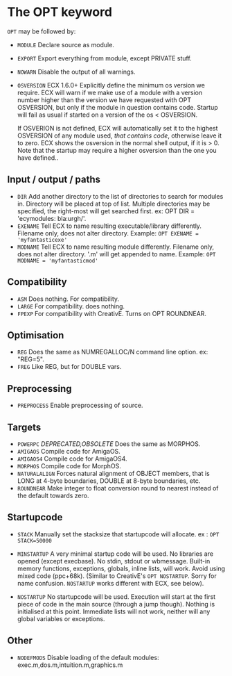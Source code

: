 # The OPT keyword
`OPT` may be followed by:
- `MODULE` Declare source as module.
- `EXPORT` Export everything from module, except PRIVATE stuff.
- `NOWARN` Disable the output of all warnings.
- `OSVERSION` ECX 1.6.0+
    Explicitly define the minimum os version we require.
    ECX will warn if we make use of a module with a version
    number higher than the version we have requested with
    OPT OSVERSION, but only if the module in question contains
    code. Startup will fail as usual if started on a version
    of the os < OSVERSION.

    If OSVERION is not defined, ECX will automatically set it
    to the highest OSVERSION of any module used, _that contains
    code_, otherwise leave it to zero. ECX shows the osversion
    in the normal shell output, if it is > 0. Note that the
    startup may require a higher osversion than the one you
    have defined..
## Input / output / paths
- `DIR` Add another directory to the list of directories to search
    for modules in. Directory will be placed at top of list.
    Multiple directories may be specified, the right-most will
    get searched first. ex: OPT DIR = 'ecymodules: bla:urgh/'.
- `EXENAME` Tell ECX to name resulting executable/library differently.
    Filename only, does not alter directory.
    Example: `OPT EXENAME = 'myfantasticexe'`
- `MODNAME` Tell ECX to name resulting module differently.
    Filename only, does not alter directory. '.m' will get appended to name.
    Example: `OPT MODNAME = 'myfantasticmod'`
## Compatibility
- `ASM` Does nothing. For compatibility.
- `LARGE` For compatibility. does nothing.
- `FPEXP` For compatibility with CreativE. Turns on OPT ROUNDNEAR.
## Optimisation
- `REG` Does the same as NUMREGALLOC/N command line option. ex: "REG=5".
- `FREG` Like REG, but for DOUBLE vars.
## Preprocessing
- `PREPROCESS` Enable preprocessing of source.
## Targets
- `POWERPC` *DEPRECATED,OBSOLETE* Does the same as MORPHOS.
- `AMIGAOS` Compile code for AmigaOS.
- `AMIGAOS4` Compile code for AmigaOS4.
- `MORPHOS` Compile code for MorphOS.
- `NATURALALIGN` Forces natural alignment of OBJECT members, that is
    LONG at 4-byte boundaries, DOUBLE at 8-byte boundaries, etc.
- `ROUNDNEAR` Make integer to float conversion round to nearest instead of the default 
    towards zero.

## Startupcode
- `STACK` Manually set the stacksize that startupcode will allocate.
                    ex : `OPT STACK=50000`

- `MINSTARTUP` A very minimal startup code will be used.
    No libraries are opened (except execbase).
    No stdin, stdout or wbmessage.
    Built-in memory functions, exceptions, globals,
    inline lists, will work.
    Avoid using mixed code (ppc+68k).
    (Similar to CreativE's `OPT NOSTARTUP`.
    Sorry for name confusion.
    `NOSTARTUP` works different with ECX, see below).

- `NOSTARTUP` No startupcode will be used. Execution will start at the first piece of code 
    in the main source (through a jump though). Nothing is initialised at 
    this point. Immediate lists will not work, neither will any global 
    variables or exceptions.
## Other
- `NODEFMODS` Disable loading of the default modules: exec.m,dos.m,intuition.m,graphics.m
